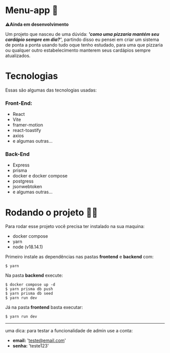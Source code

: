 # Menu-app 🍕

⚠**Ainda em desenvolvimento**

Um projeto que nasceu de uma dúvida: ***'como uma pizzaria mantém seu cardápio sempre em dia?'***,
partindo disso eu pensei em criar um sistema de ponta a ponta usando tudo oque tenho estudado, para uma que pizzaria 
ou qualquer outro estabelecimento manterem seus cardápios sempre atualizados.

# Tecnologias
Essas são algumas das tecnologias usadas:
### Front-End:
- React
- Vite
- framer-motion
- react-toastify
- axios
- e algumas outras...

### Back-End
- Express
- prisma
- docker e docker compose
- postgress
- jsonwebtoken
- e algumas outras...

# Rodando o projeto 👨‍💻

Para rodar esse projeto você precisa ter instalado na sua maquina:
- docker compose
- yarn
- node (v18.14.1)

Primeiro instale as dependências nas pastas **frontend** e **backend** com:
```
$ yarn 
```  

Na pasta **backend** execute:

```
$ docker compose up -d
$ yarn prisma db push
$ yarn prisma db seed
$ yarn run dev
```  

Já na pasta **frontend** basta executar:

```
$ yarn run dev
```

---
uma dica: para testar a funcionalidade de admin use a conta: 
 - **email:** 'teste@email.com'
 - **senha:** 'teste123'
